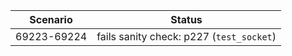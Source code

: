 | **Scenario** | **Status** |
|-----------|--------------------------------------------------------|
| 69223-69224 | fails sanity check: p227 (`test_socket`) |
